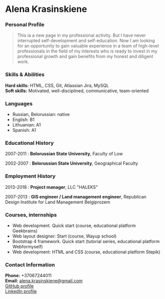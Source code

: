 # Alena Krasinskiene

### Personal Profile
> This ia a new page in my professional activity. 
> But I have never interrupted self-development and self-education.
> Now I am looking for an opportunity to gain valuable experience
> in a team of high-level professionals in the field of my interests
> who is  ready to invest in my professional growth and gain benefits
> from my honest and diligent work.

### Skills & Abilities
**Hard skills:** HTML, CSS, Git, Atlassian Jira, MySQL  
**Soft skills:** Motivated, well-disciplined, communicative, team-oriented

### Languages
* Russian, Belorussian: native 
* English: B1 
* Lithuanian: A1
* Spanish: A1

### Educational History
2007-2011
:   **Belorussian State University**, Faculty of Low

2002-2007
:   **Belorussian State University**, Geographical Faculty

### Employment History
2013-2018
:   **Project manager**, LLC "HALEKS"

2007-2013
:   **GIS engineer / Land management engineer**, Republican Design Institute for Land Management Belgiprozem

### Courses, internships
* Web development. Quick start (course, educational platform Geekbrains) 
* Web layout designer: Start (course, Wayup school)
* Bootstrap 4 framework. Quick start (tutorial series, educational platform Webformyself)
* Web development: HTML and CSS (course, educational platform Stepik)

### Contact Information
**Phone:** +37067244011  
**Email:** alena.krasinskiene@gmail.com  
[GitHub profile](https://github.com/KrasAlena)  
[LinkedIn profile](http://linkedin.com/in/alenakrasinskiene)